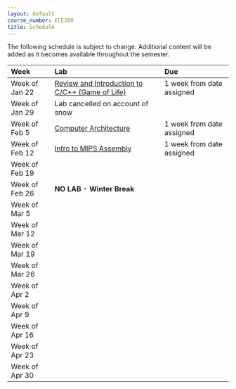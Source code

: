 ```yaml
---
layout: default
course_number: ECE260
title: Schedule
---
```


The following schedule is subject to change.
Additional content will be added as it becomes available throughout the semester.<br>


**Week**       | **Lab**                                                                |  **Due**                                                                                                                   
:--------------|:-----------------------------------------------------------------------|:--------------------------    
Week of Jan 22 |  [Review and Introduction to C/C++ (Game of Life)](labs/lab01.html)    |  1 week from date assigned
Week of Jan 29 |  Lab cancelled on account of snow                                      |
Week of Feb 5  |  [Computer Architecture](labs/lab02.html)                              |  1 week from date assigned
Week of Feb 12 |  [Intro to MIPS Assembly](labs/lab03.html)                             |  1 week from date assigned
Week of Feb 19 |                                                                        |    
Week of Feb 26 |  **NO LAB - Winter Break**                                             |
Week of Mar 5  |                                                                        |
Week of Mar 12 |                                                                        |
Week of Mar 19 |                                                                        |
Week of Mar 26 |                                                                        |
Week of Apr 2  |                                                                        |
Week of Apr 9  |                                                                        |
Week of Apr 16 |                                                                        |
Week of Apr 23 |                                                                        |
Week of Apr 30 |                                                                        |


<!-- [Review and Introduction to C/C++](labs/lab01.html) -->
<!-- [Computer Architecture](labs/lab02.html) -->
<!-- [Intro to MIPS Assembly](labs/lab03.html) -->
<!-- [Branching and Conditional Assembly](labs/lab04.html) -->
<!-- [MIPS Procedures](labs/lab05.html) -->
<!--   Continue working on Lab #5 -->
<!-- [Introduction to Floating-Point Operations](labs/lab06.html) -->
<!-- [More Fun with Floats](labs/lab07.html) -->
<!-- [Introduction to ARM Assembly](labs/lab08.html) -->
<!-- EXAM WEEK - no lab -->
<!-- [Loop and Function Optimization](labs/lab09.html) -->
